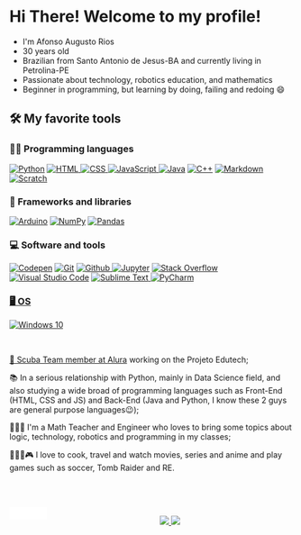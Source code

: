 # Hi There! Welcome to my profile!

- I'm Afonso Augusto Rios
- 30 years old
- Brazilian from Santo Antonio de Jesus-BA and currently living in Petrolina-PE
- Passionate about technology, robotics education, and mathematics
- Beginner in programming, but learning by doing, failing and redoing 😄

<!-- Some badges are from https://github.com/Ileriayo/markdown-badges and https://github.com/DenverCoder1 -->

## 🛠️ My favorite tools

### 👨‍💻 Programming languages

<p>
   <a href="#"><img alt="Python" src="https://img.shields.io/badge/Python%20-%2314354C.svg?logo=python&logoColor=white"></a>
   <a href="#"><img alt="HTML" src="https://img.shields.io/badge/-HTML-05122A?style=flat&logo=HTML5">
   <a href="#"><img alt="CSS" src="https://img.shields.io/badge/-CSS-05122A?style=flat&logo=CSS3&logoColor=1572B6">
   <a href="#"><img alt="JavaScript" src="https://img.shields.io/badge/-JavaScript-05122A?style=flat&logo=javascript">
   <a href="#"><img alt="Java" src="https://img.shields.io/badge/Java-%23007396.svg?logo=java&logoColor=white"></a>
   <a href="#"><img alt="C++" src="https://img.shields.io/badge/C++%20-%2300599C.svg?logo=c%2B%2B&logoColor=white"></a>
   <a href="#"><img alt="Markdown" src="https://img.shields.io/badge/Markdown-%23000000.svg?logo=markdown&logoColor=white"></a>   
   <a href="#"><img alt="Scratch" src="https://img.shields.io/badge/Scratch%20-%234D97FF.svg?logo=scratch&logoColor=white"></a>
</p>

### 🧰 Frameworks and libraries

<p>
    <a href="#"><img alt="Arduino" src="https://img.shields.io/badge/-Arduino-00979D?logo=Arduino&logoColor=white"></a>
    <a href="#"><img alt="NumPy" src="https://img.shields.io/badge/Numpy%20-%23013243.svg?logo=numpy&logoColor=white"></a>
    <a href="#"><img alt="Pandas" src="https://img.shields.io/badge/Pandas%20-%23150458.svg?logo=pandas&logoColor=white"></a>
</p>

### 💻 Software and tools

<p>
    <a href="#"><img alt="Codepen" src="https://img.shields.io/badge/Codepen-000000.svg?logo=codepen&logoColor=white"></a>
    <a href="#"><img alt="Git" src="https://img.shields.io/badge/Git%20-%23F05033.svg?logo=git&logoColor=white"></a>
    <a href="#"><img alt="Github" src="https://img.shields.io/badge/-GitHub-05122A?style=flat&logo=github">
    <a href="#"><img alt="Jupyter" src="https://img.shields.io/badge/Jupyter%20-%23F37626.svg?logo=Jupyter&logoColor=white"></a>
    <a href="#"><img alt="Stack Overflow" src="https://img.shields.io/badge/-Stack%20Overflow-FE7A16?logo=stack-overflow&logoColor=white"></a>
    <a href="#"><img alt="Visual Studio Code" src="https://img.shields.io/badge/Visual%20Studio%20Code-0078d7.svg?logo=visual-studio-code&logoColor=white"></a>
    <a href="#"><img alt="Sublime Text" src="https://img.shields.io/badge/sublime_text-%23575757.svg?style=for-the-badge&logo=sublime-text&logoColor=important"/>
    <a href="#"><img alt="PyCharm" src="https://img.shields.io/badge/pycharm-143?style=for-the-badge&logo=pycharm&logoColor=black&color=black&labelColor=green"/>
</p>
     
### 🖥 OS

<p>
    <a href="#"><img alt="Windows 10" src="https://img.shields.io/badge/Windows-0078D6?style=for-the-badge&logo=windows&logoColor=white" />
</p>

</br>
<div display="inline-block">
 <p align="left">🤿 Scuba Team member at <a href="https://www.alura.com.br/">Alura</a> working on the Projeto Edutech;</p>
 <p align="left">📚 In a serious relationship with Python, mainly in Data Science field, and also studying a wide broad of programming languages such as Front-End (HTML, CSS and JS) and Back-End (Java and Python, I know these 2 guys are general purpose languages😉);</p>
 <p align="left">👨🏽‍🏫 I'm a Math Teacher and Engineer who loves to bring some topics about logic, technology, robotics and programming in my classes;</p>
 <p align="left">👨🏽‍🍳🎮 I love to cook, travel and watch movies, series and anime and play games such as soccer, Tomb Raider and RE.</p>
</div>

</br>
 
<!--
📫 Você pode falar comigo pelo [Instagram](https://www.instagram.com/jeniblo_dev) ou pelo [Twitter](https://twitter.com/jeniblo_dev) (eu demoro a responder as vezes mas sou legal, juro 🙃) e pode conhecer também o meu [site](https://jeniblodev.github.io/-site_projetos/) com um pouco sobre a minha história e meus projetos já desenvolvidos, que estão disponíveis aqui nos repositórios também. =)
-->
 
</br>

<a href="https://www.instagram.com/afonsosr2" target="_blank"><img align="left" alt="Instagram" width="22px" src="https://github.com/Aakarsh-B/trying-repos/blob/master/insta.svg" />
<a href="https://twitter.com/afonsorios" target="_blank"><img align="left" alt="Twitter" width="22px" src="https://github.com/Aakarsh-B/trying-repos/blob/master/twitter.svg" />
<a href="https://www.linkedin.com/in/afonsosr2" target="_blank"><img align="left" alt="LinkedIn" width="22px" src="https://github.com/Aakarsh-B/trying-repos/blob/master/linkedin.svg" />

<!--
<a href="https://dev.to/jeniblo_dev" target="_blank"><img alt="Blog" width="22px" src="https://github.com/Aakarsh-B/trying-repos/blob/master/dev-badge.svg" /></a>
-->

##
<p align="center">
<a href="https://github.com/afonsosr2"><img height="180em" src="https://github-readme-stats-eight-theta.vercel.app/api?username=afonsosr2&show_icons=true&theme=algolia&include_all_commits=true&count_private=true"/>
<img height="180em" src="https://github-readme-stats-eight-theta.vercel.app/api/top-langs/?username=afonsosr2&layout=compact&langs_count=8&theme=algolia"/>
</a>
</p>

